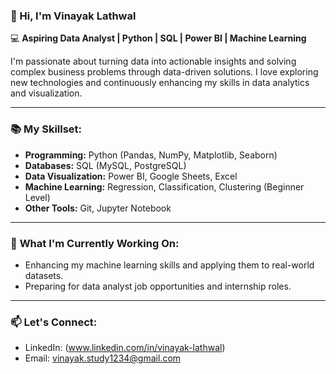 ### 👋 Hi, I'm Vinayak Lathwal  

💻 **Aspiring Data Analyst | Python | SQL | Power BI | Machine Learning**  

I'm passionate about turning data into actionable insights and solving complex business problems through data-driven solutions. I love exploring new technologies and continuously enhancing my skills in data analytics and visualization.  

---

### 📚 **My Skillset:**  
- **Programming:** Python (Pandas, NumPy, Matplotlib, Seaborn)  
- **Databases:** SQL (MySQL, PostgreSQL)  
- **Data Visualization:** Power BI, Google Sheets, Excel  
- **Machine Learning:** Regression, Classification, Clustering (Beginner Level)  
- **Other Tools:** Git, Jupyter Notebook  


---

### 🚀 **What I'm Currently Working On:**  
- Enhancing my machine learning skills and applying them to real-world datasets.  
- Preparing for data analyst job opportunities and internship roles.  
---

### 📫 **Let's Connect:**  
- LinkedIn: (www.linkedin.com/in/vinayak-lathwal) 
- Email: vinayak.study1234@gmail.com  
